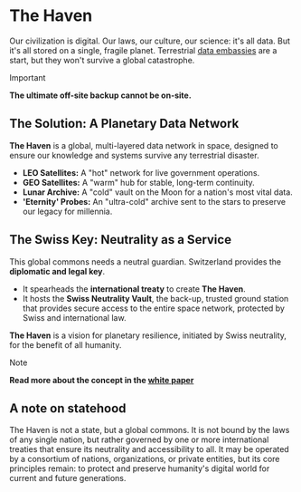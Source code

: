 # The Haven

Our civilization is digital. Our laws, our culture, our science: it's all data. But it's all stored on a single, fragile planet. Terrestrial [data embassies](https://en.wikipedia.org/wiki/Data_embassy) are a start, but they won't survive a global catastrophe.

> [!IMPORTANT]
> **The ultimate off-site backup cannot be on-site.**

## The Solution: A Planetary Data Network

**The Haven** is a global, multi-layered data network in space, designed to ensure our knowledge and systems survive any terrestrial disaster.

* **LEO Satellites:** A "hot" network for live government operations.
* **GEO Satellites:** A "warm" hub for stable, long-term continuity.
* **Lunar Archive:** A "cold" vault on the Moon for a nation's most vital data.
* **'Eternity' Probes:** An "ultra-cold" archive sent to the stars to preserve our legacy for millennia.

## The Swiss Key: Neutrality as a Service

This global commons needs a neutral guardian. Switzerland provides the **diplomatic and legal key**.

* It spearheads the **international treaty** to create **The Haven**.
* It hosts the **Swiss Neutrality Vault**, the back-up, trusted ground station that provides secure access to the entire space network, protected by Swiss and international law.

**The Haven** is a vision for planetary resilience, initiated by Swiss neutrality, for the benefit of all humanity.

> [!NOTE]
> **Read more about the concept in the [white paper](./the-haven-white-paper.md)**

## A note on statehood
The Haven is not a state, but a global commons. It is not bound by the laws of any single nation, but rather governed by one or more international treaties that ensure its neutrality and accessibility to all. It may be operated by a consortium of nations, organizations, or private entities, but its core principles remain: to protect and preserve humanity's digital world for current and future generations.